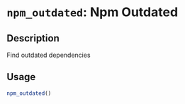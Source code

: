 # `npm_outdated`: Npm Outdated

## Description


 Find outdated dependencies


## Usage

```r
npm_outdated()
```


